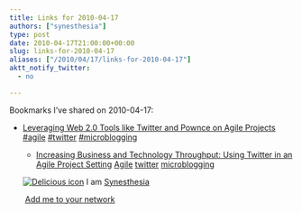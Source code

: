 ```yaml
---
title: Links for 2010-04-17
authors: ["synesthesia"]
type: post
date: 2010-04-17T21:00:00+00:00
slug: links-for-2010-04-17 
aliases: ["/2010/04/17/links-for-2010-04-17"]
aktt_notify_twitter:
  - no

---
```

Bookmarks I&#8217;ve shared on 2010-04-17:

  * [Leveraging Web 2.0 Tools like Twitter and Pownce on Agile Projects][1] 
    [#agile][2] [#twitter][3] [#microblogging][4] </li> 
    
      * [Increasing Business and Technology Throughput: Using Twitter in an Agile Project Setting][5] 
        [Agile][6] [][7] [twitter][8] [microblogging][9] </li> </ul> 
        
        <p class="deliciouslink">
          <a href="https://del.icio.us/synesthesia" title="See all my bookmarks on del.icio.us"><img src="https://www.synesthesia.co.uk/images/deliciousicon.jpg" alt="Delicious icon" /></a>&nbsp;I am <a href="https://del.icio.us/synesthesia" title="See all my bookmarks on del.icio.us">Synesthesia</a>
        </p>
        
        <p class="deliciouslink">
          <a href="https://del.icio.us/network?add=synesthesia" title="Add me to your del.icio.us network"><img src="https://www.synesthesia.co.uk/images/add.gif" alt="" /></a>&nbsp;<a href="https://del.icio.us/network?add=synesthesia" title="Add me to your del.icio.us network">Add me to your network</a>
        </p>

 [1]: https://it.toolbox.com/blogs/agile-pm/leveraging-web-20-tools-like-twitter-and-pownce-on-agile-projects-24249
 [2]: https://delicious.com/synesthesia/%23agile
 [3]: https://delicious.com/synesthesia/%23twitter
 [4]: https://delicious.com/synesthesia/%23microblogging
 [5]: https://bryancampbell.com/blog2/2008/07/post_3.html
 [6]: https://delicious.com/synesthesia/Agile
 [7]: https://delicious.com/synesthesia/
 [8]: https://delicious.com/synesthesia/twitter
 [9]: https://delicious.com/synesthesia/microblogging